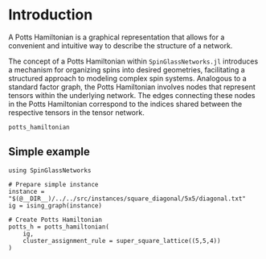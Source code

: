 # Introduction
A Potts Hamiltonian is a graphical representation that allows for a convenient and intuitive way to describe the structure of a network.

The concept of a Potts Hamiltonian within `SpinGlassNetworks.jl` introduces a mechanism for organizing spins into desired geometries, facilitating a structured approach to modeling complex spin systems. Analogous to a standard factor graph, the Potts Hamiltonian involves nodes that represent tensors within the underlying network. The edges connecting these nodes in the Potts Hamiltonian correspond to the indices shared between the respective tensors in the tensor network.

```@docs
potts_hamiltonian
```

## Simple example

```@example
using SpinGlassNetworks

# Prepare simple instance
instance = "$(@__DIR__)/../../src/instances/square_diagonal/5x5/diagonal.txt"
ig = ising_graph(instance)

# Create Potts Hamiltonian
potts_h = potts_hamiltonian(
    ig,
    cluster_assignment_rule = super_square_lattice((5,5,4))
)
```